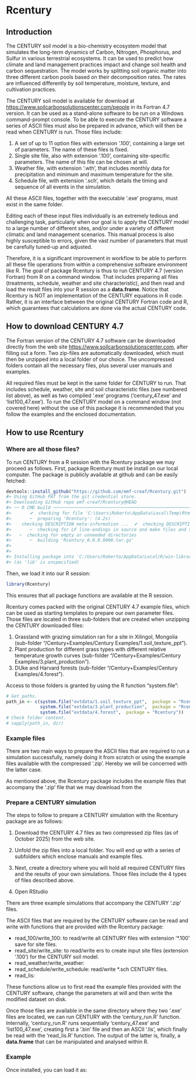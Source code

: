 
<!-- README.md is generated from README.Rmd. Please edit that file -->

# Rcentury

<!-- badges: start -->

<!-- badges: end -->

## Introduction

The CENTURY soil model is a bio-chemistry ecosystem model that simulates
the long-term dynamics of Carbon, Nitrogen, Phosphorus, and Sulfur in
various terrestrial ecosystems. It can be used to predict how climate
and land management practices impact and change soil health and carbon
sequestration. The model works by splitting soil organic matter into
three different carbon pools based on their decomposition rates. The
rates are influenced differently by soil temperature, moisture, texture,
and cultivation practices.

The CENTURY soil model is available for download at
<https://www.soilcarbonsolutionscenter.com/people> in its Fortran 4.7
version. It can be used as a stand-alone software to be run on a Windows
command-prompt console. To be able to execute the CENTURY software a
series of ASCII files must also be prepared in advance, which will then
be read when CENTURY is run. Those files include:

1.  A set of up to 11 option files with extension ‘.100’, containing a
    large set of parameters. The name of these files is fixed.
2.  Single site file, also with extension ‘.100’, containing
    site-specific parameters. The name of this file can be chosen at
    will.
3.  Weather file, with extension ‘.wth’, that includes monthly data for
    precipitation and minimum and maximum temperature for the site.
4.  Schedule file, with extension ‘.sch’, which details the timing and
    sequence of all events in the simulation.

All these ASCII files, together with the executable ‘.exe’ programs,
must exist in the same folder.

Editing each of these input files individually is an extremely tedious
and challenging task, particularly when our goal is to apply the CENTURY
model to a large number of different sites, and/or under a variety of
different climatic and land management scenarios. This manual process is
also highly susceptible to errors, given the vast number of parameters
that must be carefully tuned-up and adjusted.

Therefore, it is a significant improvement in workflow to be able to
perform all these file operations from within a comprehensive software
environment like R. The goal of package Rcentury is thus to run CENTURY
4.7 (version Fortran) from R on a command window. That includes
preparing all files (treatments, schedule, weather and site
characteristic), and then read and load the result files into your R
session as a **data.frame**. Notice that Rcentury is NOT an
implementation of the CENTURY equations in R code. Rather, it is an
interface between the original CENTURY Fortran code and R, which
guarantees that calculations are done via the actual CENTURY code.

## How to download CENTURY 4.7

The Fortran version of the CENTURY 4.7 software can be downloaded
directly from the web site <https://www.soilcarbonsolutionscenter.com>,
after filling out a form. Two zip-files are automatically downloaded,
which must then be unzipped into a local folder of our choice. The
uncompressed folders contain all the necessary files, plus several user
manuals and examples.

All required files must be kept in the same folder for CENTURY to run.
That includes schedule, weather, site and soil characteristic files (see
numbered list above), as well as two compiled ‘.exe’ programs
(‘century_47.exe’ and ‘list100_47.exe’). To run the CENTURY model on a
command window (not covered here) without the use of this package it is
recommended that you follow the examples and the enclosed documentation.

## How to use Rcentury

### Where are all those files?

To run CENTURY from a R session with the Rcentury package we may proceed
as follows. First, package Rcentury must be install on our local
computer. The package is publicly available at github and can be easily
fetched:

``` r
devtools::install_github("https://github.com/emf-creaf/Rcentury.git")
#> Using GitHub PAT from the git credential store.
#> Downloading GitHub repo emf-creaf/Rcentury@HEAD
#> ── R CMD build ─────────────────────────────────────────────────────────────────
#>       ✔  checking for file 'C:\Users\Roberto\AppData\Local\Temp\RtmpqKeUlI\remotes2fd8330a5ace\emf-creaf-Rcentury-212682b/DESCRIPTION'
#>       ─  preparing 'Rcentury': (4.2s)
#>    checking DESCRIPTION meta-information ...  ✔  checking DESCRIPTION meta-information
#>       ─  checking for LF line-endings in source and make files and shell scripts
#>   ─  checking for empty or unneeded directories
#>       ─  building 'Rcentury_0.0.0.9000.tar.gz'
#>      
#> 
#> Installing package into 'C:/Users/Roberto/AppData/Local/R/win-library/4.4'
#> (as 'lib' is unspecified)
```

Then, we load it into our R session:

``` r
library(Rcentury)
```

This ensures that all package functions are available at the R session.

Rcentury comes packed with the original CENTURY 4.7 example files, which
can be used as starting templates to prepare our own parameter files.
Those files are located in three sub-folders that are created when
unzipping the CENTURY downloaded files:

1.  Grassland with grazing simulation ran for a site in Xilingol,
    Mongolia (sub-folder “/Century+Examples/Century
    Examples/1.soil_texture_ppt”).
2.  Plant production for different grass types with different relative
    temperature growth curves (sub-folder “/Century+Examples/Century
    Examples/3.plant_production”).
3.  DUke and Harvard forests (sub-folder “/Century+Examples/Century
    Examples/4.forest”).

Access to those folders is granted by using the R function
“system.file”:

``` r
# Get paths.
path_in <- c(system.file("extdata/1.soil_texture_ppt",  package = "Rcentury"),
             system.file("extdata/3.plant_production",  package = "Rcentury"),
             system.file("extdata/4.forest",  package = "Rcentury"))
# Check folder content.
# sapply(path_in, dir)
```

### Example files

There are two main ways to prepare the ASCII files that are required to
run a simulation successfully, namely doing it from scratch or using the
example files available with the compressed ‘.zip’. Hereby we will be
concerned with the latter case.

As mentioned above, the Rcentury package includes the example files that
accompany the ‘.zip’ file that we may download from the

### Prepare a CENTURY simulation

The steps to follow to prepare a CENTURY simulation with the Rcentury
package are as follows:

1.  Download the CENTURY 4.7 files as two compressed zip files (as of
    October 2025) from the web site.

2.  Unfold the zip files into a local folder. You will end up with a
    series of subfolders which enclose manuals and example files.

3.  Next, create a directory where you will hold all required CENTURY
    files and the results of your own simulations. Those files include
    the 4 types of files described above.

4.  Open RStudio

There are three example simulations that accompany the CENTURY ‘.zip’
files.

The ASCII files that are required by the CENTURY software can be read
and write with functions that are provided with the Rcentury package:

- read_100/write_100: to read/write all CENTURY files with extension
  ’\*.100’ save for site files.
- read_site/write_site: to read/write ers to create input site files
  (extension ‘.100’) for the CENTURY soil model.
- read_weather/write_weather:
- read_schedule/write_schedule: read/write \*.sch CENTURY files.
- read_lis:

These functions allow us to first read the example files provided with
the CENTURY software, change the parameters at will and then write the
modified dataset on disk.

Once those files are available in the same directory where they two
‘.exe’ files are located, we can run CENTURY with the ‘century_run.R’
function. Internally, ‘century_run.R’ runs sequentially ‘century_47.exe’
and ‘list100_47.exe’, creating first a ‘.bin’ file and then an ASCII
‘.lis’, which finally be read with the ‘read_lis.R’ function. The output
of the latter is, finally, a **data.frame** that can be manipulated and
analysed within R.

### Example

Once installed, you can load it as:
